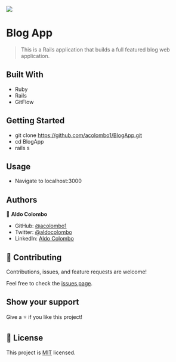 ![](https://img.shields.io/badge/Microverse-blueviolet)

# Blog App

> This is a Rails application that builds a full featured blog web application.

## Built With

- Ruby
- Rails
- GitFlow

## Getting Started

- git clone https://github.com/acolombo1/BlogApp.git
- cd BlogApp
- rails s
## Usage

- Navigate to localhost:3000
## Authors

👤 **Aldo Colombo**

- GitHub: [@acolombo1](https://github.com/acolombo1)
- Twitter: [@aldocolombo](https://twitter.com/aldocolombo)
- LinkedIn: [Aldo Colombo](https://www.linkedin.com/in/aldo-colombo-2156009)

## 🤝 Contributing

Contributions, issues, and feature requests are welcome!

Feel free to check the [issues page](https://github.com/joshuaivie/BookStore/issues).

## Show your support

Give a ⭐️ if you like this project!

## 📝 License

This project is [MIT](./MIT.md) licensed.
